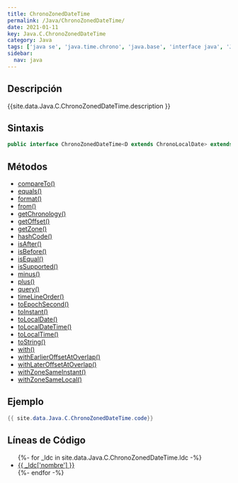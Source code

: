 ```yaml
---
title: ChronoZonedDateTime
permalink: /Java/ChronoZonedDateTime/
date: 2021-01-11
key: Java.C.ChronoZonedDateTime
category: Java
tags: ['java se', 'java.time.chrono', 'java.base', 'interface java', 'Java 1.8']
sidebar: 
  nav: java
---
```


## Descripción
{{site.data.Java.C.ChronoZonedDateTime.description }}

## Sintaxis
~~~java
public interface ChronoZonedDateTime<D extends ChronoLocalDate> extends Temporal, Comparable<ChronoZonedDateTime<?>>
~~~

## Métodos
* [compareTo()](/Java/ChronoZonedDateTime/compareTo)
* [equals()](/Java/ChronoZonedDateTime/equals)
* [format()](/Java/ChronoZonedDateTime/format)
* [from()](/Java/ChronoZonedDateTime/from)
* [getChronology()](/Java/ChronoZonedDateTime/getChronology)
* [getOffset()](/Java/ChronoZonedDateTime/getOffset)
* [getZone()](/Java/ChronoZonedDateTime/getZone)
* [hashCode()](/Java/ChronoZonedDateTime/hashCode)
* [isAfter()](/Java/ChronoZonedDateTime/isAfter)
* [isBefore()](/Java/ChronoZonedDateTime/isBefore)
* [isEqual()](/Java/ChronoZonedDateTime/isEqual)
* [isSupported()](/Java/ChronoZonedDateTime/isSupported)
* [minus()](/Java/ChronoZonedDateTime/minus)
* [plus()](/Java/ChronoZonedDateTime/plus)
* [query()](/Java/ChronoZonedDateTime/query)
* [timeLineOrder()](/Java/ChronoZonedDateTime/timeLineOrder)
* [toEpochSecond()](/Java/ChronoZonedDateTime/toEpochSecond)
* [toInstant()](/Java/ChronoZonedDateTime/toInstant)
* [toLocalDate()](/Java/ChronoZonedDateTime/toLocalDate)
* [toLocalDateTime()](/Java/ChronoZonedDateTime/toLocalDateTime)
* [toLocalTime()](/Java/ChronoZonedDateTime/toLocalTime)
* [toString()](/Java/ChronoZonedDateTime/toString)
* [with()](/Java/ChronoZonedDateTime/with)
* [withEarlierOffsetAtOverlap()](/Java/ChronoZonedDateTime/withEarlierOffsetAtOverlap)
* [withLaterOffsetAtOverlap()](/Java/ChronoZonedDateTime/withLaterOffsetAtOverlap)
* [withZoneSameInstant()](/Java/ChronoZonedDateTime/withZoneSameInstant)
* [withZoneSameLocal()](/Java/ChronoZonedDateTime/withZoneSameLocal)

## Ejemplo
~~~java
{{ site.data.Java.C.ChronoZonedDateTime.code}}
~~~

## Líneas de Código
<ul>
{%- for _ldc in site.data.Java.C.ChronoZonedDateTime.ldc -%}
   <li>
       <a href="{{_ldc['url'] }}">{{ _ldc['nombre'] }}</a>
   </li>
{%- endfor -%}
</ul>
